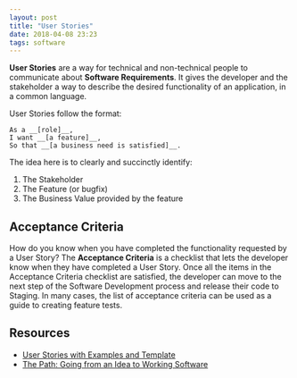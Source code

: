 ```yaml
---
layout: post
title: "User Stories"
date: 2018-04-08 23:23
tags: software
---
```


**User Stories** are a way for technical and non-technical people to communicate
about **Software Requirements**. It gives the developer and the stakeholder a
way to describe the desired functionality of an application, in a common language.

User Stories follow the format:

```
As a __[role]__,
I want __[a feature]__,
So that __[a business need is satisfied]__.
```

The idea here is to clearly and succinctly identify:

1. The Stakeholder
1. The Feature (or bugfix)
1. The Business Value provided by the feature

## Acceptance Criteria

How do you know when you have completed the functionality requested by a
User Story? The **Acceptance Criteria** is a checklist that lets the developer know
when they have completed a User Story. Once all the items in the Acceptance
Criteria checklist are satisfied, the developer can move to the next step of the
Software Development process and release their code to Staging. In many cases,
the list of acceptance criteria can be used as a guide to creating feature tests.

## Resources

* [User Stories with Examples and Template](https://www.atlassian.com/agile/project-management/user-stories)
* [The Path: Going from an Idea to Working Software](https://gist.github.com/radavis/9bafb2930fa3f6f9e441782cf7631250)
